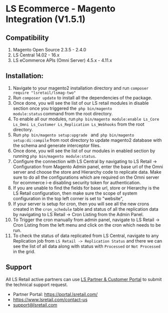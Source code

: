 # LS Ecommerce - Magento Integration (V1.5.1)

## Compatibility
1. Magento Open Source 2.3.5 - 2.4.0
2. LS Central 14.02 - 16.x
3. LS eCommerce APIs (Omni Server) 4.5.x - 4.11.x

## Installation:

1. Navigate to your magento2 installation directory and run `composer require "lsretail/lsmag-two"`
2. Run `composer update` to install all the dependencies of the package.
3. Once done, you will see the list of our LS retail modules in disable section once you triggered the  `php bin/magento module:status` command from the root directory.
4. To enable all our modules, run `php bin/magento module:enable Ls_Core Ls_Omni Ls_Customer Ls_Replication Ls_Webhooks` from the root directory.
5. Run `php bin/magento setup:upgrade ` and  `php bin/magento setup:di:compile` from root directory to update magento2 database with the schema and generate interceptor files.
6. Once done, you will see the list of our modules in enabled section by running `php bin/magento module:status`.
7. Configure the connection with LS Central by navigating to LS Retail -> Configuration from Magento Admin panel, enter the base url of the Omni server and choose the store and Hierarchy code to replicate data. Make sure to do all the configurations which are required on the Omni server for ecommerce i-e disabling security token for authentication.
8. If you are unable to find the fields for base url, store or Hierarchy is the LS Retail configuration, then make sure the scope of system configuration in the top left corner is set to "website",
9. If your server is setup for cron, then you will see all the new crons created in the `cron_schedule` table and status of all the replication data by navigating to LS Retail -> Cron Listing from the Admin Panel.
10. To Trigger the cron manually from admin panel, navigate to LS Retail -> Cron Listing from the left menu and click on the cron which needs to be run.
11. To check the status of data replicated from LS Central, navigate to any Replication job from `LS Retail -> Replication Status` and there we can see the list of all data along with status with `Processed` or `Not Processed` in the grid.

## Support
All LS Retail active partners can use [ LS Partner & Customer Portal](https://portal.lsretail.com/ "LS Retail Partner & Customer Portal") to submit the technical support request.

- Partner Portal: https://portal.lsretail.com/
- https://www.lsretail.com/contact-us
- support@lsretail.com
